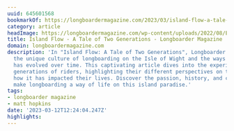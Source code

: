 ```yaml
---
uuid: 645601568
bookmarkOf: https://longboardermagazine.com/2023/03/island-flow-a-tale-of-two-generations/
category: article
headImage: https://longboardermagazine.com/wp-content/uploads/2022/08/Enzo-at-the-Bay-scaled.jpg
title: Island Flow - A Tale of Two Generations - Longboarder Magazine
domain: longboardermagazine.com
description: 'In "Island Flow: A Tale of Two Generations", Longboarder Magazine explores
  the unique culture of longboarding on the Isle of Wight and the ways in which it
  has evolved over time. This captivating article dives into the experiences of two
  generations of riders, highlighting their different perspectives on the sport and
  how it has impacted their lives. Discover the passion, history, and community that
  make longboarding a way of life on this island paradise.'
tags:
- longboarder magazine
- matt hopkins
date: '2023-03-12T12:24:04.247Z'
highlights: 
---
```



